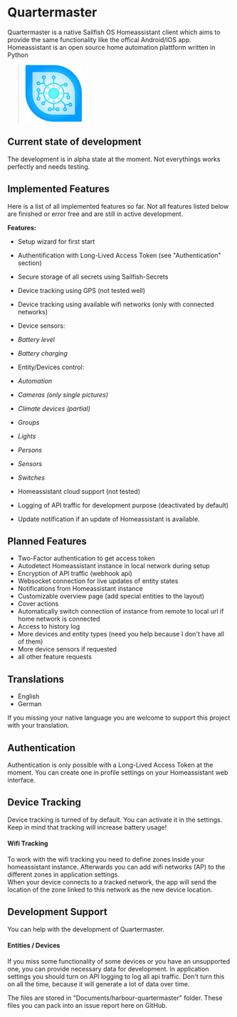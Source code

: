 # Quartermaster
Quartermaster is a native Sailfish OS Homeassistant client which aims to provide the same functionality like the offical Android/iOS app.  
Homeassistant is an open source home automation plattform written in Python

>![](icons/128x128/harbour-quartermaster.png)

## Current state of development
The development is in alpha state at the moment. Not everythings works perfectly and needs testing.


## Implemented Features
Here is a list of all implemented features so far. Not all features listed below are finished or error free and are still in active development.

**Features:**

- Setup wizard for first start
- Authentification with Long-Lived Access Token (see "Authentication" section)
- Secure storage of all secrets using Sailfish-Secrets
- Device tracking using GPS (not tested well)
- Device tracking using available wifi networks (only with connected networks)
- Device sensors:  
 - *Battery level* 
 - *Battery charging*
- Entity/Devices control:  

 - *Automation*
 - *Cameras (only single pictures)*
 - *Climate devices (partial)*
 - *Groups*
 - *Lights*
 - *Persons*
 - *Sensors*
 - *Switches*
- Homeassistant cloud support (not tested)
- Logging of API traffic for development purpose (deactivated by default)
- Update notification if an update of Homeassistant is available.

## Planned Features
- Two-Factor authentication to get access token
- Autodetect Homeassistant instance in local network during setup
- Encryption of API traffic (webhook api)
- Websocket connection for live updates of entity states
- Notifications from Homeassistant instance
- Customizable overview page (add special entities to the layout)
- Cover actions
- Automatically switch connection of instance from remote to local url if home network is connected
- Access to history log
- More devices and entity types (need you help because I don't have all of them)
- More device sensors if requested
- all other feature requests

## Translations
- English
- German  
  
If you missing your native language you are welcome to support this project with your translation.

## Authentication
Authentication is only possible with a Long-Lived Access Token at the moment. 
You can create one in profile settings on your Homeassistant web interface.

## Device Tracking
Device tracking is turned of by default. You can activate it in the settings.
Keep in mind that tracking will increase battery usage!

#### Wifi Tracking
To work with the wifi tracking you need to define zones inside your homeassistant instance.
Afterwards you can add wifi networks (AP) to the different zones in application settings.  
When your device connects to a tracked network, the app will send the location of the zone linked to this network as the new device location.

## Development Support
You can help with the development of Quartermaster.

#### Entities / Devices
If you miss some functionality of some devices or you have an unsupported one, you can provide necessary data for development.
In application settings you should turn on API logging to log all api traffic. Don't turn this on all the time, because it will generate a lot of data over time.
   
The files are stored in "Documents/harbour-quartermaster" folder. These files you can pack into an issue report here on GitHub.



